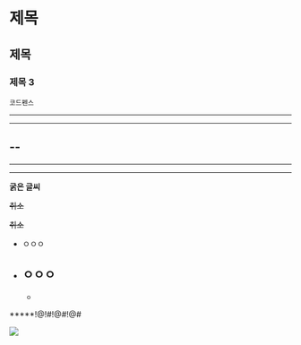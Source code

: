# 제목

## 제목

### 제목 3

```
코드펜스
```

------
---
--
----
-----
-----------

**굵은 글씨**

~~취소~~

~~취소~~

- ㅇㅇㅇ
- ㅇㅇㅇ
  - 
    - 

*****!@!#!@#!@#

![](C:\Users\횡재철\github\copy.jpg)